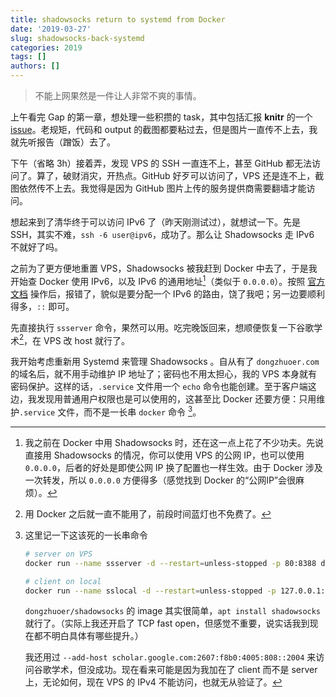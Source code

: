 ```yaml
---
title: shadowsocks return to systemd from Docker
date: '2019-03-27'
slug: shadowsocks-back-systemd
categories: 2019
tags: []
authors: []
---
```




> 不能上网果然是一件让人非常不爽的事情。

上午看完 Gap 的第一章，想处理一些积攒的 task，其中包括汇报 **knitr** 的一个 [issue](https://github.com/yihui/knitr/issues/1579)。老规矩，代码和 output 的截图都要粘过去，但是图片一直传不上去，我就先听报告（蹭饭）去了。

下午（省略 3h）接着弄，发现 VPS 的 SSH 一直连不上，甚至 GitHub 都无法访问了。算了，破财消灾，开热点。GitHub 好歹可以访问了，VPS 还是连不上，截图依然传不上去。我觉得是因为 GitHub 图片上传的服务提供商需要翻墙才能访问。

想起来到了清华终于可以访问 IPv6 了（昨天刚测试过），就想试一下。先是 SSH，其实不难，`ssh -6 user@ipv6`，成功了。那么让 Shadowsocks 走 IPv6 不就好了吗。

之前为了更方便地重置 VPS，Shadowsocks 被我赶到 Docker 中去了，于是我开始查 Docker 使用 IPv6，以及 IPv6 的通用地址[^0000]（类似于 `0.0.0.0`）。按照 [官方文档](https://docs.docker.com/config/daemon/ipv6/) 操作后，报错了，貌似是要分配一个 IPv6 的路由，饶了我吧；另一边要顺利得多，`::` 即可。

先直接执行 `ssserver` 命令，果然可以用。吃完晚饭回来，想顺便恢复一下谷歌学术[^1]，在 VPS 改 host 就行了。

我开始考虑重新用 Systemd 来管理 Shadowsocks 。自从有了 `dongzhuoer.com` 的域名后，就不用手动维护 IP 地址了；密码也不用太担心，我的 VPS 本身就有密码保护。这样的话，`.service` 文件用一个 `echo` 命令也能创建。至于客户端这边，我发现用普通用户权限也是可以使用的，这甚至比 Docker 还要方便：只用维护`.service` 文件，而不是一长串 `docker` 命令 [^long-command]。

[^0000]: 我之前在 Docker 中用 Shadowsocks 时，还在这一点上花了不少功夫。先说直接用 Shadowsocks 的情况，你可以使用 VPS 的公网 IP，也可以使用 `0.0.0.0`，后者的好处是即使公网 IP 换了配置也一样生效。由于 Docker 涉及一次转发，所以 `0.0.0.0` 方便得多（感觉找到 Docker 的“公网IP”会很麻烦）。
[^1]: 用 Docker 之后就一直不能用了，前段时间蓝灯也不免费了。
[^long-command]: 这里记一下这该死的一长串命令

    ```bash
    # server on VPS
    docker run --name ssserver -d --restart=unless-stopped -p 80:8388 dongzhuoer/shadowsocks ssserver -s 0.0.0.0 -k password
    
    # client on local
    docker run --name sslocal -d --restart=unless-stopped -p 127.0.0.1:1084:1080 dongzhuoer/shadowsocks sslocal -s vps4.dongzhuoer.com -p 80 -k password -b 0.0.0.0
    ```

    `dongzhuoer/shadowsocks` 的 image 其实很简单，`apt install shadowsocks` 就行了。（实际上我还开启了 TCP fast open，但感觉不重要，说实话我到现在都不明白具体有哪些提升。）
    
    我还用过 `--add-host scholar.google.com:2607:f8b0:4005:808::2004` 来访问谷歌学术，但没成功。现在看来可能是因为我加在了 client 而不是 server 上，无论如何，现在 VPS 的 IPv4 不能访问，也就无从验证了。
